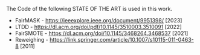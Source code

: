 The Code of the following STATE OF THE ART is used in this work.

* FairMASK  - https://ieeexplore.ieee.org/document/9951398/ [2023]
* LTDD - https://dl.acm.org/doi/pdf/10.1145/3510003.3510091 [2022]
* FairSMOTE - https://dl.acm.org/doi/10.1145/3468264.3468537 [2021]
* Reweighing - https://link.springer.com/article/10.1007/s10115-011-0463-8 [2011]


